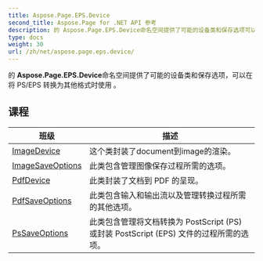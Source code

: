 ```yaml
---
title: Aspose.Page.EPS.Device
second_title: Aspose.Page for .NET API 参考
description: 的 Aspose.Page.EPS.Device命名空间提供了可能的设备类和保存选项可以在将 PS/EPS 转换为其他格式时使用 
type: docs
weight: 30
url: /zh/net/aspose.page.eps.device/
---
```

的 **Aspose.Page.EPS.Device**命名空间提供了可能的设备类和保存选项，可以在将 PS/EPS 转换为其他格式时使用 。

## 课程

| 班级 | 描述 |
| --- | --- |
| [ImageDevice](./imagedevice/) | 这个类封装了document到image的渲染。 |
| [ImageSaveOptions](./imagesaveoptions/) | 此类包含管理图像保存过程所需的选项。 |
| [PdfDevice](./pdfdevice/) | 此类封装了文档到 PDF 的呈现。 |
| [PdfSaveOptions](./pdfsaveoptions/) | 此类包含输入和输出流以及管理转换过程所需的其他选项。 |
| [PsSaveOptions](./pssaveoptions/) | 此类包含管理将文档转换为 PostScript (PS) 或封装 PostScript (EPS) 文件的过程所需的选项。 |


